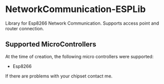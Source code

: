 # NetworkCommunication-ESPLib
Library for Esp8266 Network Communication. Supports access point and router connection.

## Supported MicroControllers
At the time of creation, the following micro controllers were supported:
 * Esp8266 
 
If there are problems with your chipset contact me.